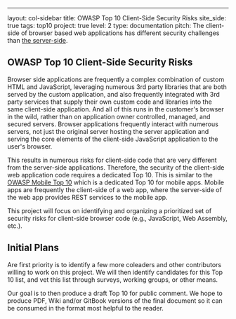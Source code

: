 ---

layout: col-sidebar
title: OWASP Top 10 Client-Side Security Risks
site_side: true
tags: top10
project: true
level: 2
type: documentation
pitch: The client-side of browser based web applications has different security challenges than [the server-side](https://owasp.org/www-project-top-ten/).

## OWASP Top 10 Client-Side Security Risks

Browser side applications are frequently a complex combination of custom HTML and JavaScript, leveraging numerous 3rd party libraries that are both served by the custom application, and also frequently integrated with 3rd party services that supply their own custom code and libraries into the same client-side application. And all of this runs in the customer's browser in the wild, rather than on application owner controlled, managed, and secured servers. Browser applications frequently interact with numerous servers, not just the original server hosting the server application and serving the core elements of the client-side JavaScript application to the user's browser.

This results in numerous risks for client-side code that are very different from the server-side applications. Therefore, the security of the client-side web application code requires a dedicated Top 10.  This is similar to the [OWASP Mobile Top 10](https://owasp.org/www-project-mobile-top-10/) which is a dedicated Top 10 for mobile apps. Mobile apps are frequently the client-side of a web app, where the server-side of the web app provides REST services to the mobile app.

This project will focus on identifying and organizing a prioritized set of security risks for client-side browser code (e.g., JavaScript, Web Assembly, etc.).

## Initial Plans

Are first priority is to identify a few more coleaders and other contributors willing to work on this project. We will then identify candidates for this Top 10 list, and vet this list through surveys, working groups, or other means.

Our goal is to then produce a draft Top 10 for public comment. We hope to produce PDF, Wiki and/or GitBook versions of the final document so it can be consumed in the format most helpful to the reader.

